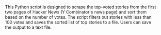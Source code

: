 This Python script is designed to scrape the top-voted stories from the first two pages of Hacker News (Y Combinator's news page) and sort them based on the number of votes. The script filters out stories with less than 100 votes and saves the sorted list of top stories to a file. Users can save the output to a text file.
